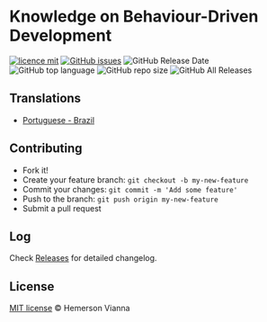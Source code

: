 # Knowledge on Behaviour-Driven Development

[![licence mit](https://img.shields.io/badge/license-MIT-blue.svg?style=flat-square)](http://hemersonvianna.mit-license.org/)
[![GitHub issues](https://img.shields.io/github/issues/org-victorinox/knowledge-bdd.svg)](https://github.com/org-victorinox/knowledge-bdd/issues)
![GitHub Release Date](https://img.shields.io/github/release-date/org-victorinox/knowledge-bdd.svg)
![GitHub top language](https://img.shields.io/github/languages/top/org-victorinox/knowledge-bdd.svg)
![GitHub repo size](https://img.shields.io/github/repo-size/org-victorinox/knowledge-bdd.svg)
![GitHub All Releases](https://img.shields.io/github/downloads/org-victorinox/knowledge-bdd/total.svg)

## Translations

* [Portuguese - Brazil](translations/pt_BR)

## Contributing

- Fork it!
- Create your feature branch: `git checkout -b my-new-feature`
- Commit your changes: `git commit -m 'Add some feature'`
- Push to the branch: `git push origin my-new-feature`
- Submit a pull request

## Log

Check [Releases](https://github.com/org-victorinox/knowledge-bdd/releases) for detailed changelog.

## License

[MIT license](http://hemersonvianna.mit-license.org/) © Hemerson Vianna
